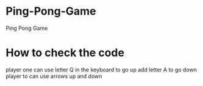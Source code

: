 # Ping-Pong-Game
Ping Pong Game
# How to check the code
player one can use letter Q in the keyboard to go up add letter A to go down
player to can use arrows up and down
